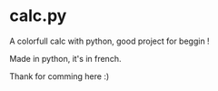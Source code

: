 # calc.py
A colorfull calc with python, good project for beggin !

Made in python, it's in french.

Thank for comming here :)
